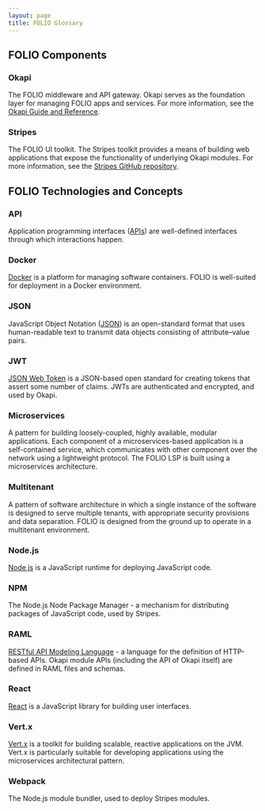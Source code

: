 ```yaml
---
layout: page
title: FOLIO Glossary
---
```


## FOLIO Components

### Okapi

The FOLIO middleware and API gateway. Okapi serves as the foundation
layer for managing FOLIO apps and services. For more information, see
the [Okapi Guide and Reference](https://github.com/folio-org/okapi/blob/master/doc/guide.md).

### Stripes

The FOLIO UI toolkit. The Stripes toolkit provides a means of building
web applications that expose the functionality of underlying Okapi
modules. For more information, see the
[Stripes GitHub repository](https://github.com/folio-org/stripes-experiments).

## FOLIO Technologies and Concepts

### API

Application programming interfaces
([APIs](https://en.wikipedia.org/wiki/Application_programming_interface))
are well-defined interfaces through which interactions happen.

### Docker

[Docker](https://www.docker.com) is a platform for managing software
containers. FOLIO is well-suited for deployment in a Docker
environment.

### JSON

JavaScript Object Notation
([JSON](https://en.wikipedia.org/wiki/JSON))
is an open-standard format that uses human-readable text to transmit
data objects consisting of attribute–value pairs.

### JWT

[JSON Web Token](https://en.wikipedia.org/wiki/JSON_Web_Token)
is a JSON-based open standard for creating tokens that assert some number
of claims. JWTs are authenticated and encrypted, and used by Okapi.

### Microservices

A pattern for building loosely-coupled, highly available, modular
applications. Each component of a microservices-based application is a
self-contained service, which communicates with other component over
the network using a lightweight protocol. The FOLIO LSP is built using
a microservices architecture.

### Multitenant

A pattern of software architecture in which a single instance of the
software is designed to serve multiple tenants, with appropriate
security provisions and data separation. FOLIO is designed from the
ground up to operate in a multitenant environment.

### Node.js

[Node.js](https://nodejs.org) is a JavaScript runtime for deploying
JavaScript code.

### NPM

The Node.js Node Package Manager - a mechanism for distributing
packages of JavaScript code, used by Stripes.

### RAML

[RESTful API Modeling Language](http://raml.org) - a language for the
definition of HTTP-based APIs. Okapi module APIs (including the API of
Okapi itself) are defined in RAML files and schemas.

### React

[React](https://facebook.github.io/react/)
is a JavaScript library for building user interfaces.

### Vert.x

[Vert.x](http://vertx.io) is a toolkit for building scalable, reactive
applications on the JVM. Vert.x is particularly suitable for
developing applications using the microservices architectural
pattern.

### Webpack

The Node.js module bundler, used to deploy Stripes modules.
